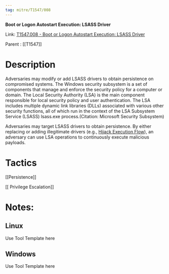 ```yaml
---
tag: mitre/T1547/008
---
```


**Boot or Logon Autostart Execution: LSASS Driver**

Link: [T1547.008 - Boot or Logon Autostart Execution: LSASS Driver](https://attack.mitre.org/techniques/T1547/008)

Parent : [[T1547]]


# Description

Adversaries may modify or add LSASS drivers to obtain persistence on compromised systems. The Windows security subsystem is a set of components that manage and enforce the security policy for a computer or domain. The Local Security Authority (LSA) is the main component responsible for local security policy and user authentication. The LSA includes multiple dynamic link libraries (DLLs) associated with various other security functions, all of which run in the context of the LSA Subsystem Service (LSASS) lsass.exe process.(Citation: Microsoft Security Subsystem)

Adversaries may target LSASS drivers to obtain persistence. By either replacing or adding illegitimate drivers (e.g., [Hijack Execution Flow](https://attack.mitre.org/techniques/T1574)), an adversary can use LSA operations to continuously execute malicious payloads.

# Tactics


[[Persistence]]

[[ Privilege Escalation]]


# Notes:

## Linux

Use Tool Template here

## Windows

Use Tool Template here